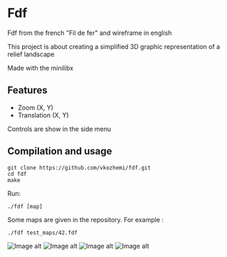 # Fdf

Fdf from the french "Fil de fer" and wireframe in english

This project is about creating a simplified 3D graphic representation of a relief landscape

Made with the minilibx

## Features

- Zoom (X, Y)
- Translation (X, Y)

Controls are show in the side menu

## Compilation and usage

	git clone https://github.com/vkozhemi/fdf.git
	cd fdf
	make

Run:
```
./fdf [map]
```
Some maps are given in the repository. For example :
		
	./fdf test_maps/42.fdf


![Image alt](https://github.com/vkozhemi/fdf/img/1.png)
![Image alt](https://github.com/vkozhemi/fdf/img/2.png)
![Image alt](https://github.com/vkozhemi/fdf/img/3.png)
![Image alt](https://github.com/vkozhemi/fdf/img/4.png)
